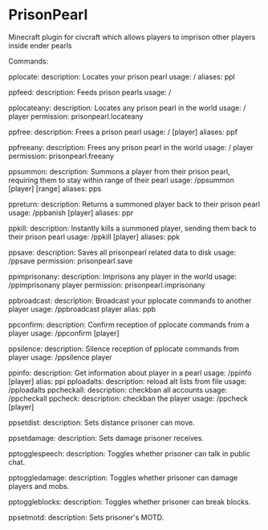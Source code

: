 PrisonPearl
===========

Minecraft plugin for civcraft which allows players to imprison other players inside ender pearls

Commands: 

   pplocate:
      description: Locates your prison pearl
      usage: /<command>
      aliases: ppl
  
   ppfeed:
      description: Feeds prison pearls
      usage: /<command>
      
   pplocateany:
      description: Locates any prison pearl in the world
      usage: /<command> player
      permission: prisonpearl.locateany
   
   ppfree:
      description: Frees a prison pearl
      usage: /<command> [player]
      aliases: ppf
      
   ppfreeany:
      description: Frees any prison pearl in the world
      usage: /<command> player
      permission: prisonpearl.freeany
      
   ppsummon:
      description: Summons a player from their prison pearl, requiring them to stay within range of their pearl
      usage: /ppsummon [player] [range]
      aliases: pps
      
   ppreturn:
      description: Returns a summoned player back to their prison pearl
      usage: /ppbanish [player]
      aliases: ppr
      
   ppkill:
      description: Instantly kills a summoned player, sending them back to their prison pearl
      usage: /ppkill [player]
      aliases: ppk
      
   ppsave:
      description: Saves all prisonpearl related data to disk
      usage: /ppsave
      permission: prisonpearl.save
      
   ppimprisonany:
      description: Imprisons any player in the world
      usage: /ppimprisonany player
      permission: prisonpearl.imprisonany
      
   ppbroadcast:
      description: Broadcast your pplocate commands to another player
      usage: /ppbroadcast player
      alias: ppb
      
   ppconfirm:
      description: Confirm reception of pplocate commands from a player
      usage: /ppconfirm [player]
      
   ppsilence:
      description: Silence reception of pplocate commands from player
      usage: /ppsilence player
     
   ppinfo:
      description: Get information about player in a pearl
      usage: /ppinfo [player]
      alias: ppi
   pploadalts:
      description: reload alt lists from file
      usage: /pploadalts
   ppcheckall:
      description: checkban all accounts
      usage: /ppcheckall
   ppcheck:
      description: checkban the player
      usage: /ppcheck [player]

   ppsetdist:
      description: Sets distance prisoner can move.

   ppsetdamage:
      description: Sets damage prisoner receives.

   pptogglespeech:
      description: Toggles whether prisoner can talk in public chat.

   pptoggledamage:
      description: Toggles whether prisoner can damage players and mobs.

   pptoggleblocks:
      description: Toggles whether prisoner can break blocks.

   ppsetmotd:
      description: Sets prisoner's MOTD.
      

